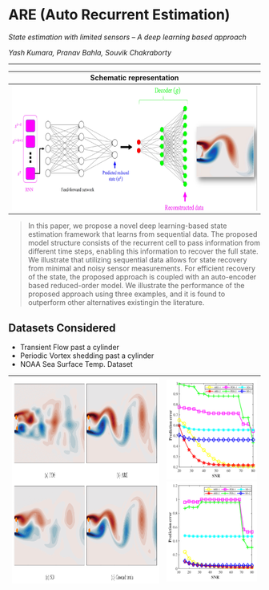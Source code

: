 # ARE (Auto Recurrent Estimation)
*State estimation with limited sensors – A deep learning based approach*

*Yash Kumara, Pranav Bahla, Souvik Chakraborty*

---
  
| Schematic representation |
| ------------- |  
|<img src="img/are_pred1.png" width="650" height="250">|

> In this paper, we propose a novel deep learning-based state estimation framework that learns from sequential data. The proposed model structure consists of the recurrent cell to pass information from different time steps, enabling this information to recover the full state. We illustrate that utilizing sequential data allows for state recovery from minimal and noisy sensor measurements. For efficient recovery of the state, the proposed approach is coupled with an auto-encoder based reduced-order model. We illustrate the performance of the proposed approach using three examples, and it is found to outperform other alternatives existingin the literature.

## Datasets Considered
* Transient Flow past a cylinder
* Periodic Vortex shedding past a cylinder
* NOAA Sea Surface Temp. Dataset

|<img src="img/Tr_noise.png" width="650" height="410">| <img src="img/Tr.png" width="200" height="200"> <img src="img/pr.png" width="200" height="200"> |
| ------------- | ------------- |

